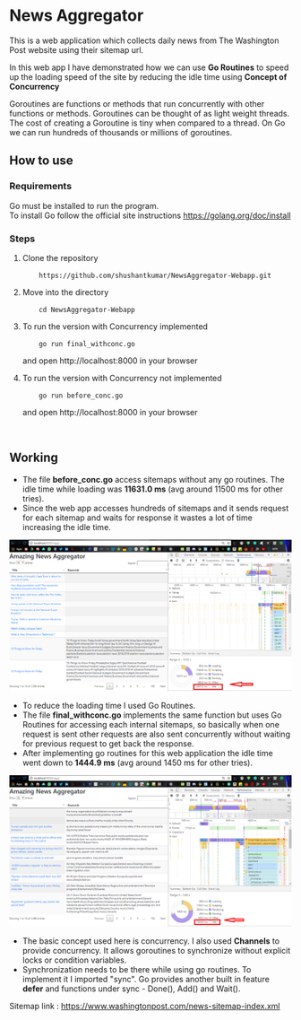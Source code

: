 # News Aggregator

This is a web application which collects daily news from The Washington Post website using their sitemap url.<br>

In this web app I have demonstrated how we can use <b>Go Routines</b> to speed up the loading speed of the site by reducing the idle time using <b>Concept of Concurrency</b><br>

Goroutines are functions or methods that run concurrently with other functions or methods. Goroutines can be thought of as light weight threads. The cost of creating a Goroutine is tiny when compared to a thread. On Go we can run hundreds of thousands or millions of goroutines.

<h2>How to use</h2>

### Requirements
Go must be installed to run the program.<br>
To install Go follow the official site instructions <a>https://golang.org/doc/install</a>

### Steps

1. Clone the repository


    ```
        https://github.com/shushantkumar/NewsAggregator-Webapp.git
    ```
2. Move into the directory  
    
    ```
        cd NewsAggregator-Webapp
    ```       
3. To run the version with Concurrency implemented 

    ```
        go run final_withconc.go
    ``` 
   and open http://localhost:8000 in your browser  
4. To run the version with Concurrency not implemented 

    ```
        go run before_conc.go
    ```
   and open http://localhost:8000 in your browser  
<br>

<h2> Working </h2>

* The file <b>before_conc.go</b> access sitemaps without any go routines. The idle time while loading was <b>11631.0 ms</b> (avg around 11500 ms for other tries).<br>
* Since the web app accesses hundreds of sitemaps and it sends request for each sitemap and waits for response it wastes a lot of time increasing the idle time.<br> 

![](before_concurrency.png)

* To reduce the loading time I used Go Routines.<br> 
* The file <b>final_withconc.go</b> implements the same function but uses Go Routines for accessing each internal sitemaps, so basically when one request is sent other requests are also sent concurrently without waiting for previous request to get back the response.<br>
* After implementing go routines for this web application the idle time went down to <b>1444.9 ms</b> (avg around 1450 ms for other tries).<br>

![](after_concurrency.jpg)

* The basic concept used here is concurrency. I also used <b>Channels</b> to provide concurrency. It allows goroutines to synchronize without explicit locks or condition variables.<br> 
* Synchronization needs to be there while using go routines. To implement it I imported "sync". Go provides another built in feature <b>defer</b> and functions under sync - Done(), Add() and Wait(). <br>

Sitemap link : <a>https://www.washingtonpost.com/news-sitemap-index.xml</a>

